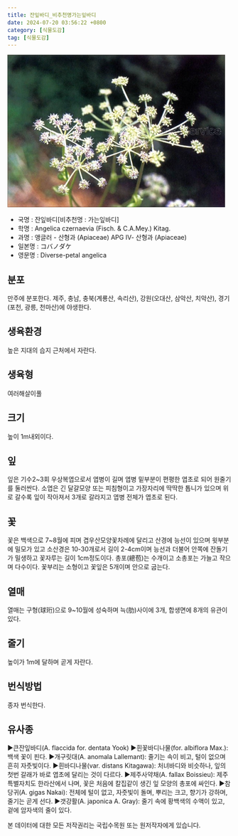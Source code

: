 ```yaml
---
title: 잔잎바디_비추천명가는잎바디
date: 2024-07-20 03:56:22 +0800
category: [식물도감]
tag: [식물도감]
---
```




![잔잎바디[비추천명 : 가는잎바디]](/assets/img/fileUpload/plants/basic/Umbelliferae/Angelica/7314/2_th2.JPG)
- 국명 : 잔잎바디[비추천명 : 가는잎바디]
- 학명 : Angelica czernaevia (Fisch. & C.A.Mey.) Kitag.
- 과명 : 앵글러 - 산형과 (Apiaceae) APG Ⅳ- 산형과 (Apiaceae)
- 일본명 : コバノダケ
- 영문명 : Diverse-petal angelica


## 분포
만주에 분포한다. 
제주, 충남, 충북(계룡산, 속리산), 강원(오대산, 삼악산, 치악산), 경기(포천, 광릉, 천마산)에 야생한다.
## 생육환경
높은 지대의 습지 근처에서 자란다.
## 생육형
여러해살이풀
## 크기
높이 1m내외이다.
## 잎
잎은 기수2~3회 우상복엽으로서 엽병이 길며 엽병 밑부분이 편평한 엽초로 되어 원줄기를 둘러싼다. 소엽은 긴 달걀모양 또는 피침형이고 가장자리에 딱딱한 톱니가 있으며 위로 갈수록 잎이 작아져서 3개로 갈라지고 엽병 전체가 엽초로 된다.
## 꽃
꽃은 백색으로 7~8월에 피며 겹우산모양꽃차례에 달리고 산경에 능선이 있으며 윗부분에 밀모가 있고 소산경은 10-30개로서 길이 2-4cm이며 능선과 더불어 안쪽에 잔돌기가 밀생하고 꽃자루는 길이 1cm정도이다. 총포(總苞)는 수개이고 소총포는 가늘고 작으며 다수이다. 꽃부리는 소형이고 꽃잎은 5개이며 안으로 굽는다.
## 열매
열매는 구형(球珩)으로 9~10월에 성숙하며 늑(肋)사이에 3개, 합생면에 8개의 유관이 있다.
## 줄기
높이가 1m에 달하며 곧게 자란다.
## 번식방법
종자 번식한다.
## 유사종
▶큰잔잎바디(A. flaccida for. dentata Yook)
▶흰꽃바디나물(for. albiflora Max.): 백색 꽃이 핀다.
▶개구릿대(A. anomala Lallemant): 줄기는 속이 비고, 털이 없으며 흔히 자줏빛이다. 
▶흰바디나물(var. distans Kitagawa): 처녀바디와 비슷하나, 잎의 첫번 갈래가 바로 엽초에 달리는 것이 다르다.
▶제주사약채(A. fallax Boissieu): 제주특별자치도 한라산에서 나며, 꽃은 처음에 칼집같이 생긴 잎 모양의 총포에 싸인다.
▶참당귀(A. gigas Nakai): 전체에 털이 없고, 자줏빛이 돌며, 뿌리는 크고, 향기가 강하며, 줄기는 곧게 선다. 
▶갯강활(A. japonica A. Gray): 줄기 속에 황백색의 수액이 있고, 겉에 암자색의 줄이 있다. 






본 데이터에 대한 모든 저작권리는 국립수목원 또는 원저작자에게 있습니다.
